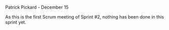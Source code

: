 Patrick Pickard - December 15

As this is the first Scrum meeting of Sprint #2, nothing has been done in this sprint yet.